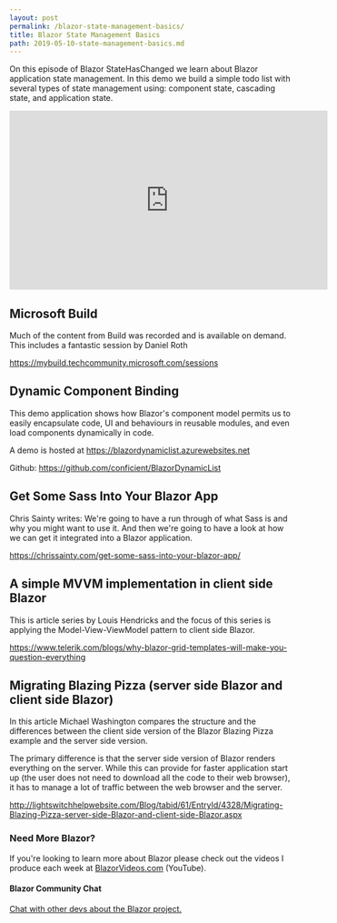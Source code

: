 ```yaml
---
layout: post
permalink: /blazor-state-management-basics/
title: Blazor State Management Basics
path: 2019-05-10-state-management-basics.md
---
```


On this episode of Blazor StateHasChanged we learn about Blazor application state management. In this demo we build a simple todo list with several types of state management using: component state, cascading state, and application state.

<iframe width="560" height="315" src="https://www.youtube.com/embed/1o-_78ONM1s" frameborder="0" allow="accelerometer; autoplay; encrypted-media; gyroscope; picture-in-picture" allowfullscreen></iframe>

## Microsoft Build

Much of the content from Build was recorded and is available on demand. This includes a fantastic session by Daniel Roth 

https://mybuild.techcommunity.microsoft.com/sessions

## Dynamic Component Binding

This demo application shows how Blazor's component model permits us to easily encapsulate code, UI and behaviours in reusable modules, and even load components dynamically in code.

A demo is hosted at https://blazordynamiclist.azurewebsites.net

Github: https://github.com/conficient/BlazorDynamicList

## Get Some Sass Into Your Blazor App

Chris Sainty writes: We're going to have a run through of what Sass is and why you might want to use it. And then we're going to have a look at how we can get it integrated into a Blazor application.

https://chrissainty.com/get-some-sass-into-your-blazor-app/

## A simple MVVM implementation in client side Blazor

This is article series by Louis Hendricks and the focus of this series is applying the Model-View-ViewModel pattern to client side Blazor.

https://www.telerik.com/blogs/why-blazor-grid-templates-will-make-you-question-everything

## Migrating Blazing Pizza (server side Blazor and client side Blazor)

In this article Michael Washington compares the structure and the differences between the client side version of the Blazor Blazing Pizza example and the server side version.

The primary difference is that the server side version of Blazor renders everything on the server. While this can provide for faster application start up (the user does not need to download all the code to their web browser), it has to manage a lot of traffic between the web browser and the server.

http://lightswitchhelpwebsite.com/Blog/tabid/61/EntryId/4328/Migrating-Blazing-Pizza-server-side-Blazor-and-client-side-Blazor.aspx

### Need More Blazor?

If you're looking to learn more about Blazor please check out the videos I produce each week at [BlazorVideos.com](http://BlazorVideos.com) (YouTube).

#### Blazor Community Chat

[Chat with other devs about the Blazor project.](https://gitter.im/aspnet/Blazor#utm_source=notification&utm_medium=email&utm_campaign=unread-notifications) 

